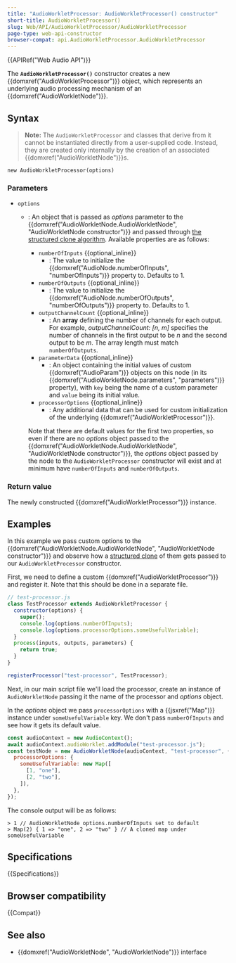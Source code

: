 ```yaml
---
title: "AudioWorkletProcessor: AudioWorkletProcessor() constructor"
short-title: AudioWorkletProcessor()
slug: Web/API/AudioWorkletProcessor/AudioWorkletProcessor
page-type: web-api-constructor
browser-compat: api.AudioWorkletProcessor.AudioWorkletProcessor
---
```


{{APIRef("Web Audio API")}}

The **`AudioWorkletProcessor()`**
constructor creates a new {{domxref("AudioWorkletProcessor")}} object, which
represents an underlying audio processing mechanism of an
{{domxref("AudioWorkletNode")}}.

## Syntax

> **Note:** The `AudioWorkletProcessor` and classes that derive from it
> cannot be instantiated directly from a user-supplied code. Instead, they are created
> only internally by the creation of an associated {{domxref("AudioWorkletNode")}}s.

```js-nolint
new AudioWorkletProcessor(options)
```

### Parameters

- `options`

  - : An object that is passed as _options_ parameter to the
    {{domxref("AudioWorkletNode.AudioWorkletNode", "AudioWorkletNode constructor")}} and
    passed through [the structured clone algorithm](/en-US/docs/Web/API/Web_Workers_API/Structured_clone_algorithm).
    Available properties are as follows:

    <!-- The specification refers to this object as: AudioWorkletNodeOptions -->

    - `numberOfInputs` {{optional_inline}}
      - : The value to initialize the {{domxref("AudioNode.numberOfInputs", "numberOfInputs")}} property to. Defaults to 1.
    - `numberOfOutputs` {{optional_inline}}
      - : The value to initialize the {{domxref("AudioNode.numberOfOutputs", "numberOfOutputs")}} property to. Defaults to 1.
    - `outputChannelCount` {{optional_inline}}
      - : An **array** defining the number of channels for each output. For example, _outputChannelCount: \[n, m]_ specifies the number of channels in the first output to be _n_ and the second output to be _m_. The array length must match `numberOfOutputs`.
    - `parameterData` {{optional_inline}}
      - : An object containing the initial values of custom {{domxref("AudioParam")}} objects on this node (in its {{domxref("AudioWorkletNode.parameters", "parameters")}} property), with `key` being the name of a custom parameter and `value` being its initial value.
    - `processorOptions` {{optional_inline}}
      - : Any additional data that can be used for custom initialization of the underlying {{domxref("AudioWorkletProcessor")}}.

    Note that there are default values for the first two properties, so even if there are no
    _options_ object passed to the {{domxref("AudioWorkletNode.AudioWorkletNode",
    "AudioWorkletNode constructor")}}, the _options_ object passed by the node to
    the `AudioWorkletProcessor` constructor will exist and at minimum have
    `numberOfInputs` and `numberOfOutputs`.

### Return value

The newly constructed {{domxref("AudioWorkletProcessor")}} instance.

## Examples

In this example we pass custom options to the
{{domxref("AudioWorkletNode.AudioWorkletNode", "AudioWorkletNode constructor")}} and
observe how a [structured clone](/en-US/docs/Web/API/Web_Workers_API/Structured_clone_algorithm) of them gets passed to our `AudioWorkletProcessor` constructor.

First, we need to define a custom {{domxref("AudioWorkletProcessor")}} and register it.
Note that this should be done in a separate file.

```js
// test-processor.js
class TestProcessor extends AudioWorkletProcessor {
  constructor(options) {
    super();
    console.log(options.numberOfInputs);
    console.log(options.processorOptions.someUsefulVariable);
  }
  process(inputs, outputs, parameters) {
    return true;
  }
}

registerProcessor("test-processor", TestProcessor);
```

Next, in our main script file we'll load the processor, create an instance of
`AudioWorkletNode` passing it the name of the processor and _options_
object.

In the _options_ object we pass `processorOptions` with a
{{jsxref("Map")}} instance under `someUsefulVariable` key. We don't pass
`numberOfInputs` and see how it gets its default value.

```js
const audioContext = new AudioContext();
await audioContext.audioWorklet.addModule("test-processor.js");
const testNode = new AudioWorkletNode(audioContext, "test-processor", {
  processorOptions: {
    someUsefulVariable: new Map([
      [1, "one"],
      [2, "two"],
    ]),
  },
});
```

The console output will be as follows:

```
> 1 // AudioWorkletNode options.numberOfInputs set to default
> Map(2) { 1 => "one", 2 => "two" } // A cloned map under someUsefulVariable
```

## Specifications

{{Specifications}}

## Browser compatibility

{{Compat}}

## See also

- {{domxref("AudioWorkletNode", "AudioWorkletNode")}} interface
